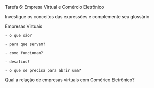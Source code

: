 Tarefa 6: Empresa Virtual e Comércio Eletrônico

Investigue os conceitos das expressões e complemente seu glossário

Empresas Virtuais
    
    - o que são?
    
    - para que servem?
    
    - como funcionam?
    
    - desafios?
    
    - o que se precisa para abrir uma?

Qual a relação de empresas virtuais com Comérico Eletrônico?
